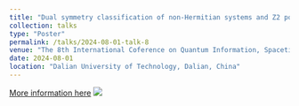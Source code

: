 ```yaml
---
title: "Dual symmetry classification of non-Hermitian systems and Z2 point-gap topology of a nonunitary quantum walk"
collection: talks
type: "Poster"
permalink: /talks/2024-08-01-talk-8
venue: "The 8th International Coference on Quantum Information, Spacetime Simulation, and Topological State of Matter"
date: 2024-08-01
location: "Dalian University of Technology, Dalian, China"
---
```


[More information here](https://quist8.dlut.edu.cn/Meeting/Default?mid=6bcd9b0c-2001-4c8f-8acb-799b8e7a65a1&page=1)
<img src='/images/20240804.png'>
